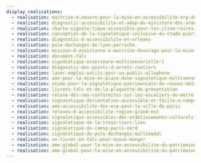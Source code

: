 ```yaml
---
display_realisations:
  - realisation: maitrise-d-oeuvre-pour-la-mise-en-accessibilite-erp-de-la-ville-de-paris-12eme
  - realisation: diagnostic-accessibilite-et-adap-du-ministere-des-armees
  - realisation: charte-signale-tique-accessible-pour-les-itine-raires-velo
  - realisation: conception-de-la-signaletique-inclusive-du-stade-pierre-de-coubertin
  - realisation: diagnostic-d-accessibilite-en-orleans
  - realisation: pole-dechanges-de-lyon-perrache
  - realisation: mission-d-assistance-a-maitrise-douvrage-pour-la-mise-en-accessibilite-d-erp
  - realisation: document-falc
  - realisation: signaletique-exterieure-multisensorielle-1
  - realisation: diagnostic-des-points-d-arrets-routiers
  - realisation: laser-emploi-outils-pour-un-public-allophone
  - realisation: amo-pour-la-mise-en-place-dune-signaletique-multisensorielle
  - realisation: etude-pour-la-signaletique-patrimoniale-de-rennes-metropole
  - realisation: livrets-falc-et-de-la-plaquette-de-presentation
  - realisation: releve-des-non-conformites-sur-les-escaliers-du-metro-lyonnais
  - realisation: signaletique-dorientation-accessible-et-facile-a-comprendre
  - realisation: amo-accessibilite-des-erp-pour-la-ville-de-paris
  - realisation: releves-d-accessibilite-region-grand-est
  - realisation: signaletique-accessibles-des-etablissements-culturels-de-clichy
  - realisation: signaletique-de-la-treso-tiers-lieu
  - realisation: signaletique-du-camsp-paris-nord
  - realisation: signaletique-du-pole-dechanges-multimodal
  - realisation: un-livret-en-falc-pour-mieux-manger
  - realisation: amo-global-pour-la-mise-en-accessibilite-du-patrimoine
  - realisation: amo-global-pour-la-mise-en-accessibilite-du-patrimoine
---
```

